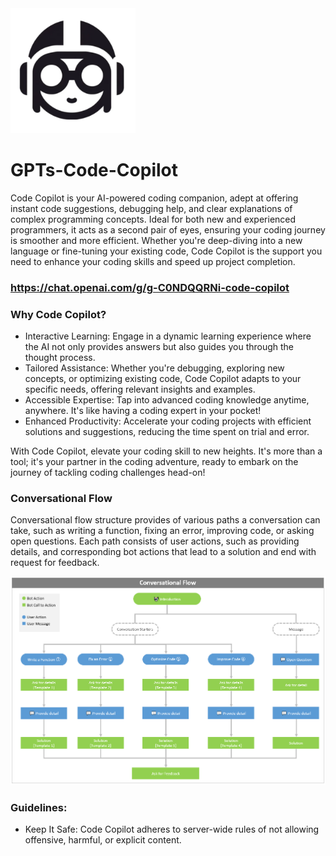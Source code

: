 <img src="https://github.com/jingwora/GPTs-Code-Copilot/blob/main/images/Code-Copilot-logo.png?raw=true" width="200"/>

# GPTs-Code-Copilot

Code Copilot is your AI-powered coding companion, adept at offering instant code suggestions, debugging help, and clear explanations of complex programming concepts. Ideal for both new and experienced programmers, it acts as a second pair of eyes, ensuring your coding journey is smoother and more efficient. Whether you're deep-diving into a new language or fine-tuning your existing code, Code Copilot is the support you need to enhance your coding skills and speed up project completion.

### https://chat.openai.com/g/g-C0NDQQRNi-code-copilot

### Why Code Copilot?

- Interactive Learning: Engage in a dynamic learning experience where the AI not only provides answers but also guides you through the thought process.
- Tailored Assistance: Whether you're debugging, exploring new concepts, or optimizing existing code, Code Copilot adapts to your specific needs, offering relevant insights and examples.
- Accessible Expertise: Tap into advanced coding knowledge anytime, anywhere. It's like having a coding expert in your pocket!
- Enhanced Productivity: Accelerate your coding projects with efficient solutions and suggestions, reducing the time spent on trial and error.

With Code Copilot, elevate your coding skill to new heights. It's more than a tool; it's your partner in the coding adventure, ready to embark on the journey of tackling coding challenges head-on!

### Conversational Flow

Conversational flow structure provides of various paths a conversation can take, such as writing a function, fixing an error, improving code, or asking open questions. Each path consists of user actions, such as providing details, and corresponding bot actions that lead to a solution and end with request for feedback.

<img src="https://github.com/jingwora/GPTs-Code-Copilot/blob/main/images/Conversational-flow.png?raw=true" width="1000"/>

### Guidelines:
- Keep It Safe: Code Copilot adheres to server-wide rules of not allowing offensive, harmful, or explicit content.
